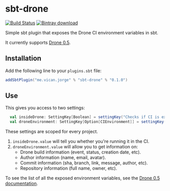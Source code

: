 # sbt-drone

[![Build Status](https://platform-ci.scala-lang.org/api/badges/jvican/sbt-drone/status.svg)](https://platform-ci.scala-lang.org/jvican/sbt-drone)
[ ![Bintray download](https://api.bintray.com/packages/jvican/sbt-plugins/sbt-drone/images/download.svg) ](https://bintray.com/jvican/sbt-plugins/sbt-drone/_latestVersion)

Simple sbt plugin that exposes the Drone CI environment variables in sbt.
  
It currently supports [Drone 0.5](http://readme.drone.io/0.5/).

## Installation

Add the following line to your `plugins.sbt` file:

```scala
addSbtPlugin("me.vican.jorge" % "sbt-drone" % "0.1.0")
```

## Use

This gives you access to two settings:

```scala
  val insideDrone: SettingKey[Boolean] = settingKey("Checks if CI is executing the build.")
  val droneEnvironment: SettingKey[Option[CIEnvironment]] = settingKey("Get the Drone environment.")
```

These settings are scoped for every project.
  
1. `insideDrone.value` will tell you whether you're running it in the CI.
2. `droneEnvironment.value` will allow you to get information on:
    * Drone build information (event, status, creation date, etc).
    * Author information (name, email, avatar).
    * Commit information (sha, branch, link, message, author, etc).
    * Repository information (full name, owner, etc).
    
To see the list of all the exposed environment variables, see the [Drone 0.5 documentation](http://readme.drone.io/0.5/usage/environment-reference/).
